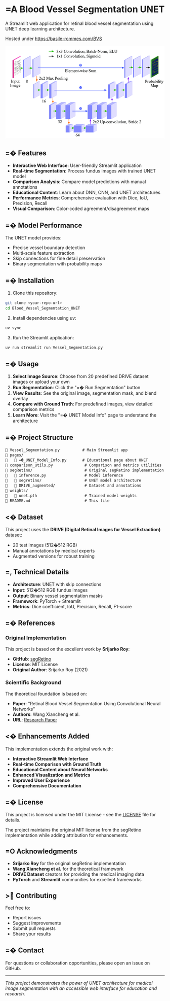 # =A Blood Vessel Segmentation UNET

A Streamlit web application for retinal blood vessel segmentation using UNET deep learning architecture.

Hosted under https://basile-rommes.com/BVS

![UNET Architecture](unet.png)

## =� Features

- **Interactive Web Interface**: User-friendly Streamlit application
- **Real-time Segmentation**: Process fundus images with trained UNET model
- **Comparison Analysis**: Compare model predictions with manual annotations
- **Educational Content**: Learn about DNN, CNN, and UNET architectures
- **Performance Metrics**: Comprehensive evaluation with Dice, IoU, Precision, Recall
- **Visual Comparison**: Color-coded agreement/disagreement maps

## =� Model Performance

The UNET model provides:
- Precise vessel boundary detection
- Multi-scale feature extraction
- Skip connections for fine detail preservation
- Binary segmentation with probability maps

## =� Installation

1. Clone this repository:
```bash
git clone <your-repo-url>
cd Blood_Vessel_Segmentation_UNET
```

2. Install dependencies using uv:
```bash
uv sync
```

3. Run the Streamlit application:
```bash
uv run streamlit run Vessel_Segmentation.py
```

## =� Usage

1. **Select Image Source**: Choose from 20 predefined DRIVE dataset images or upload your own
2. **Run Segmentation**: Click the "=� Run Segmentation" button
3. **View Results**: See the original image, segmentation mask, and blend overlay
4. **Compare with Ground Truth**: For predefined images, view detailed comparison metrics
5. **Learn More**: Visit the "=� UNET Model Info" page to understand the architecture

## =� Project Structure

```
   Vessel_Segmentation.py          # Main Streamlit app
   pages/
      =�_UNET_Model_Info.py       # Educational page about UNET
   comparison_utils.py              # Comparison and metrics utilities
   segRetino/                       # Original segRetino implementation
      inference.py                 # Model inference
      segretino/                   # UNET model architecture
      DRIVE_augmented/             # Dataset and annotations
   weights/
      unet.pth                     # Trained model weights
   README.md                        # This file
```

## <� Dataset

This project uses the **DRIVE (Digital Retinal Images for Vessel Extraction)** dataset:
- 20 test images (512�512 RGB)
- Manual annotations by medical experts
- Augmented versions for robust training

## =, Technical Details

- **Architecture**: UNET with skip connections
- **Input**: 512�512 RGB fundus images
- **Output**: Binary vessel segmentation masks
- **Framework**: PyTorch + Streamlit
- **Metrics**: Dice coefficient, IoU, Precision, Recall, F1-score

## =� References

### Original Implementation
This project is based on the excellent work by **Srijarko Roy**:
- **GitHub**: [segRetino](https://github.com/srijarkoroy/segRetino)
- **License**: MIT License
- **Original Author**: Srijarko Roy (2021)

### Scientific Background
The theoretical foundation is based on:
- **Paper**: "Retinal Blood Vessel Segmentation Using Convolutional Neural Networks"
- **Authors**: Wang Xiancheng et al.
- **URL**: [Research Paper](https://researchbank.swinburne.edu.au/file/fce08160-bebd-44ff-b445-6f3d84089ab2/1/2018-xianchneng-retina_blood_vessel.pdf)

## <� Enhancements Added

This implementation extends the original work with:

- **Interactive Streamlit Web Interface**
- **Real-time Comparison with Ground Truth**
- **Educational Content about Neural Networks**
- **Enhanced Visualization and Metrics**
- **Improved User Experience**
- **Comprehensive Documentation**

## =� License

This project is licensed under the MIT License - see the [LICENSE](LICENSE) file for details.

The project maintains the original MIT license from the segRetino implementation while adding attribution for enhancements.

## =O Acknowledgments

- **Srijarko Roy** for the original segRetino implementation
- **Wang Xiancheng et al.** for the theoretical framework
- **DRIVE Dataset** creators for providing the medical imaging data
- **PyTorch** and **Streamlit** communities for excellent frameworks

## > Contributing

Feel free to:
- Report issues
- Suggest improvements
- Submit pull requests
- Share your results

## =� Contact

For questions or collaboration opportunities, please open an issue on GitHub.

---

*This project demonstrates the power of UNET architecture for medical image segmentation with an accessible web interface for education and research.*